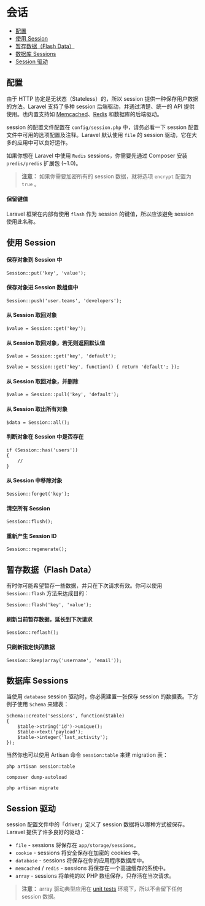 # 会话

- [配置](#configuration)
- [使用 Session](#session-usage)
- [暂存数据（Flash Data）](#flash-data)
- [数据库 Sessions](#database-sessions)
- [Session 驱动](#session-drivers)

<a name="configuration"></a>
## 配置

由于 HTTP 协定是无状态（Stateless）的，所以 session 提供一种保存用户数据的方法。Laravel 支持了多种 session 后端驱动，并通过清楚、统一的 API 提供使用。也内置支持如 [Memcached](http://memcached.org)、[Redis](http://redis.io) 和数据库的后端驱动。

session 的配置文件配置在 `config/session.php` 中，请务必看一下 session 配置文件中可用的选项配置及注释。Laravel 默认使用 `file` 的 session 驱动，它在大多的应用中可以良好运作。

如果你想在 Laravel 中使用 `Redis` sessions，你需要先通过 Composer 安装 `predis/predis` 扩展包 (~1.0)。

> **注意：** 如果你需要加密所有的 session 数据，就将选项 `encrypt` 配置为 `true` 。

#### 保留键值

Laravel 框架在内部有使用 `flash` 作为 session 的键值，所以应该避免 session 使用此名称。

<a name="session-usage"></a>
## 使用 Session

#### 保存对象到 Session 中

	Session::put('key', 'value');

#### 保存对象进 Session 数组值中

	Session::push('user.teams', 'developers');

#### 从 Session 取回对象

	$value = Session::get('key');

#### 从 Session 取回对象，若无则返回默认值

	$value = Session::get('key', 'default');

	$value = Session::get('key', function() { return 'default'; });

#### 从 Session 取回对象，并删除

	$value = Session::pull('key', 'default');

#### 从 Session 取出所有对象

	$data = Session::all();

#### 判断对象在 Session 中是否存在

	if (Session::has('users'))
	{
		//
	}

#### 从 Session 中移除对象

	Session::forget('key');

#### 清空所有 Session

	Session::flush();

#### 重新产生 Session ID

	Session::regenerate();

<a name="flash-data"></a>
## 暂存数据（Flash Data）

有时你可能希望暂存一些数据，并只在下次请求有效。你可以使用 `Session::flash` 方法来达成目的：

	Session::flash('key', 'value');

#### 刷新当前暂存数据，延长到下次请求

	Session::reflash();

#### 只刷新指定快闪数据

	Session::keep(array('username', 'email'));

<a name="database-sessions"></a>
## 数据库 Sessions

当使用 `database` session 驱动时，你必需建置一张保存 session 的数据表。下方例子使用 `Schema` 来建表：

	Schema::create('sessions', function($table)
	{
		$table->string('id')->unique();
		$table->text('payload');
		$table->integer('last_activity');
	});

当然你也可以使用 Artisan 命令 `session:table` 来建 migration 表：

	php artisan session:table

	composer dump-autoload

	php artisan migrate

<a name="session-drivers"></a>
## Session 驱动

session 配置文件中的「driver」定义了 session 数据将以哪种方式被保存。Laravel 提供了许多良好的驱动：

- `file` - sessions 将保存在 `app/storage/sessions`。
- `cookie` - sessions 将安全保存在加密的 cookies 中。
- `database` - sessions 将保存在你的应用程序数据库中。
- `memcached` / `redis` - sessions 将保存在一个高速缓存的系统中。
- `array` - sessions 将单纯的以 PHP 数组保存，只存活在当次请求。

> **注意：** array 驱动典型应用在 [unit tests](/docs/5.0/testing) 环境下，所以不会留下任何 session 数据。
